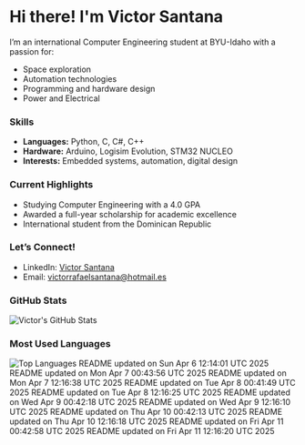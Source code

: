 # Hi there! I'm Victor Santana

I’m an international Computer Engineering student at BYU-Idaho with a passion for:
- Space exploration
- Automation technologies
- Programming and hardware design
- Power and Electrical

### Skills
- **Languages:** Python, C, C#, C++
- **Hardware:** Arduino, Logisim Evolution, STM32 NUCLEO
- **Interests:** Embedded systems, automation, digital design

### Current Highlights
- Studying Computer Engineering with a 4.0 GPA
- Awarded a full-year scholarship for academic excellence
- International student from the Dominican Republic

### Let’s Connect!
- LinkedIn: [Victor Santana](www.linkedin.com/in/victorrafaelsantana)
- Email: victorrafaelsantana@hotmail.es

### GitHub Stats
![Victor's GitHub Stats](https://github-readme-stats.vercel.app/api?username=vrsp05&show_icons=true&theme=tokyonight)

### Most Used Languages
![Top Languages](https://github-readme-stats.vercel.app/api/top-langs/?username=vrsp05&layout=compact&theme=tokyonight)
README updated on Sun Apr  6 12:14:01 UTC 2025
README updated on Mon Apr  7 00:43:56 UTC 2025
README updated on Mon Apr  7 12:16:38 UTC 2025
README updated on Tue Apr  8 00:41:49 UTC 2025
README updated on Tue Apr  8 12:16:25 UTC 2025
README updated on Wed Apr  9 00:42:18 UTC 2025
README updated on Wed Apr  9 12:16:10 UTC 2025
README updated on Thu Apr 10 00:42:13 UTC 2025
README updated on Thu Apr 10 12:16:18 UTC 2025
README updated on Fri Apr 11 00:42:58 UTC 2025
README updated on Fri Apr 11 12:16:20 UTC 2025
